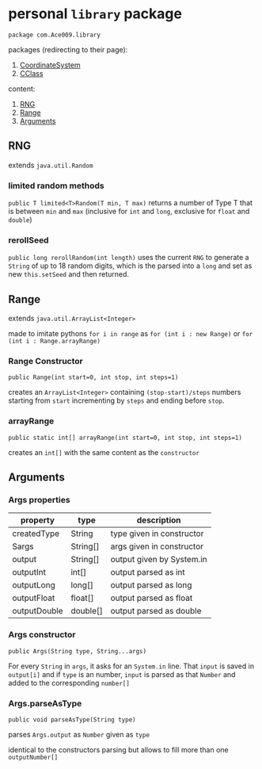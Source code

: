 # personal `library` package
`package com.Ace009.library`

packages (redirecting to their page):

1. [CoordinateSystem](./CoordinateSystem/)
2. [CClass](./CClass/)

content:

1. [RNG](#rng)
2. [Range](#range)
3. [Arguments](#arguments)

## RNG

extends `java.util.Random`

### limited random methods

`public T limited<T>Random(T min, T max)` returns a number of Type T that is between `min` and `max` (inclusive for `int` and `long`, exclusive for `float` and `double`)

### rerollSeed

`public long rerollRandom(int length)` uses the current `RNG` to generate a `String` of up to 18 random digits, which is the parsed into a `long` and set as new `this.setSeed` and then returned.

## Range

extends `java.util.ArrayList<Integer>`

made to imitate pythons `for i in range` as `for (int i : new Range)` or `for (int i : Range.arrayRange)`

### Range Constructor
`public Range(int start=0, int stop, int steps=1)`

creates an `ArrayList<Integer>` containing `(stop-start)/steps` numbers starting from `start`
incrementing by `steps` and ending before `stop`.

### arrayRange
`public static int[] arrayRange(int start=0, int stop, int steps=1)`

creates an `int[]` with the same content as the `constructor`

## Arguments

### Args properties
|property|type|description|
|----------|----------|----------|
|createdType|String|type given in constructor|
|Sargs|String[]|args given in constructor|
|output|String[]|output given by System.in|
|outputInt|int[]|output parsed as int|
|outputLong|long[]|output parsed as long|
|outputFloat|float[]|output parsed as float|
|outputDouble|double[]|output parsed as double|

### Args constructor
`public Args(String type, String...args)`

For every `String` in `args`, it asks for an `System.in` line.
That `input` is saved in `output[i]` and if `type` is an number,
`input` is parsed as that `Number` and added to the corresponding `number[]`

### Args.parseAsType
`public void parseAsType(String type)`

parses `Args.output` as `Number` given as `type`

identical to the constructors parsing but allows to fill more than one `outputNumber[]`
